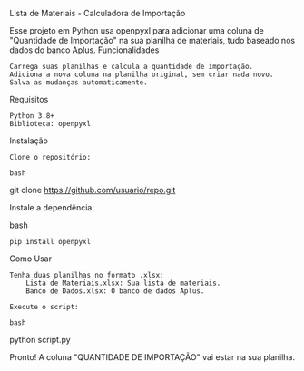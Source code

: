 Lista de Materiais - Calculadora de Importação

Esse projeto em Python usa openpyxl para adicionar uma coluna de "Quantidade de Importação" na sua planilha de materiais, tudo baseado nos dados do banco Aplus.
Funcionalidades

    Carrega suas planilhas e calcula a quantidade de importação.
    Adiciona a nova coluna na planilha original, sem criar nada novo.
    Salva as mudanças automaticamente.

Requisitos

    Python 3.8+
    Biblioteca: openpyxl

Instalação

    Clone o repositório:

    bash

git clone https://github.com/usuario/repo.git

Instale a dependência:

bash

    pip install openpyxl

Como Usar

    Tenha duas planilhas no formato .xlsx:
        Lista de Materiais.xlsx: Sua lista de materiais.
        Banco de Dados.xlsx: O banco de dados Aplus.

    Execute o script:

    bash

python script.py

Pronto! A coluna "QUANTIDADE DE IMPORTAÇÃO" vai estar na sua planilha.
